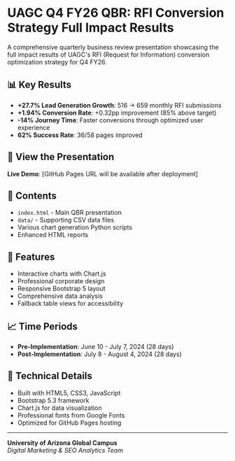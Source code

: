 # UAGC Q4 FY26 QBR: RFI Conversion Strategy Full Impact Results

A comprehensive quarterly business review presentation showcasing the full impact results of UAGC's RFI (Request for Information) conversion optimization strategy for Q4 FY26.

## 📊 Key Results

- **+27.7% Lead Generation Growth**: 516 → 659 monthly RFI submissions
- **+1.94% Conversion Rate**: +0.32pp improvement (85% above target)
- **-14% Journey Time**: Faster conversions through optimized user experience
- **62% Success Rate**: 36/58 pages improved

## 🎯 View the Presentation

**Live Demo**: [GitHub Pages URL will be available after deployment]

## 📁 Contents

- `index.html` - Main QBR presentation
- `data/` - Supporting CSV data files
- Various chart generation Python scripts
- Enhanced HTML reports

## 🚀 Features

- Interactive charts with Chart.js
- Professional corporate design
- Responsive Bootstrap 5 layout
- Comprehensive data analysis
- Fallback table views for accessibility

## 📈 Time Periods

- **Pre-Implementation**: June 10 - July 7, 2024 (28 days)
- **Post-Implementation**: July 8 - August 4, 2024 (28 days)

## 🔧 Technical Details

- Built with HTML5, CSS3, JavaScript
- Bootstrap 5.3 framework
- Chart.js for data visualization
- Professional fonts from Google Fonts
- Optimized for GitHub Pages hosting

---

**University of Arizona Global Campus**  
*Digital Marketing & SEO Analytics Team*
